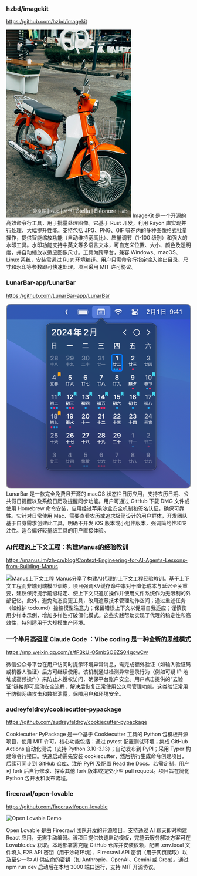 

### hzbd/imagekit
https://github.com/hzbd/imagekit


![ImageKit 水印演示](https://github.com/hzbd/imagekit/raw/master/example/img-out/markus-winkler.png)
ImageKit 是一个开源的高效命令行工具，用于批量处理图像。它基于 Rust 开发，利用 Rayon 库实现并行处理，大幅提升性能。支持包括 JPG、PNG、GIF 等在内的多种图像格式批量操作，提供智能缩放功能（自动维持宽高比）、质量调节（1-100 级别）和强大的水印工具。水印功能支持中英文等多语言文本，可自定义位置、大小、颜色及透明度，并自动缩放以适应图像尺寸。工具为跨平台，兼容 Windows、macOS、Linux 系统，安装需通过 Rust 环境编译。用户只需命令行指定输入输出目录、尺寸和水印等参数即可快速处理。项目采用 MIT 许可协议。



### LunarBar-app/LunarBar
https://github.com/LunarBar-app/LunarBar


![LunarBar](https://github.com/LunarBar-app/LunarBar/raw/main/Screenshots/01.png)  
LunarBar 是一款完全免费且开源的 macOS 状态栏日历应用，支持农历日期、公共假日提醒以及系统日历及提醒同步功能。用户可通过 GitHub 下载 DMG 文件或使用 Homebrew 命令安装，应用经过苹果沙盒安全机制和签名认证，确保可靠性。它针对日常使用 Mac、需要查看农历或追求极简设计的用户群体，开发团队基于自身需求创建此工具，明确不开发 iOS 版本或小组件版本，强调简约性和专注性。适合偏好轻量级工具的用户直接体验。



### AI代理的上下文工程：构建Manus的经验教训
https://manus.im/zh-cn/blog/Context-Engineering-for-AI-Agents-Lessons-from-Building-Manus


![Manus上下文工程](https://d1oupeiobkpcny.cloudfront.net/user_upload_by_module/markdown/310708716691272617/OhdKxGRSXCcuqOvz.png)
Manus分享了构建AI代理的上下文工程经验教训。基于上下文工程而非端到端模型训练，项目强调KV缓存命中率对于降低成本与延迟至关重要，建议保持提示前缀稳定、使上下文只追加操作并使用文件系统作为无限制的外部记忆。此外，避免动态变更工具，改用遮蔽技术管理动作空间；通过重述任务（如维护 todo.md）操控模型注意力；保留错误上下文以促进自我适应；谨慎使用少样本示例，增加多样性打破僵化模式。这些实践帮助实现了代理的稳定性和高效性，特别适用于大规模生产环境。



### 一个半月高强度 Claude Code ：Vibe coding 是一种全新的思维模式
https://mp.weixin.qq.com/s/fP3kU-O5mbSO8ZS04gowCw


微信公众号平台在用户访问时提示环境异常消息，需完成额外验证（如输入验证码或机器人验证）后方可继续使用。该机制通过检测异常登录行为（例如可疑 IP 地址或高频操作）来防止未授权访问，确保平台账户安全。用户点击提供的“去验证”链接即可启动安全流程，解决后恢复正常使用公众号管理功能。这类验证常用于防御网络攻击和数据泄露，保障用户和环境安全。



### audreyfeldroy/cookiecutter-pypackage
https://github.com/audreyfeldroy/cookiecutter-pypackage


Cookiecutter PyPackage 是一个基于 Cookiecutter 工具的 Python 包模板开源项目，使用 MIT 许可。核心功能包括：通过 pytest 配置测试环境；集成 GitHub Actions 自动化测试（支持 Python 3.10-3.13）；自动发布到 PyPI；采用 Typer 构建命令行接口。快速启动需先安装 cookiecutter，然后执行生成命令创建项目，后续可同步到 GitHub 仓库、注册 PyPI 及配置 Read the Docs。若需定制，用户可 fork 后自行修改、探索其他 fork 版本或提交小型 pull request。项目旨在简化 Python 包开发和发布流程。



### firecrawl/open-lovable
https://github.com/firecrawl/open-lovable


![Open Lovable Demo](https://media1.giphy.com/media/v1.Y2lkPTc5MGI3NjExbmZtaHFleGRsMTNlaWNydGdianI4NGQ4dHhyZjB0d2VkcjRyeXBucCZlcD12MV9pbnRlcm5hbF9naWZfYnlfaWQmY3Q9Zw/ZFVLWMa6dVskQX0qu1/giphy.gif)

Open Lovable 是由 Firecrawl 团队开发的开源项目，支持通过 AI 聊天即时构建 React 应用，无需手动编码。该项目提供快速启动模板，完整云服务解决方案可在 Lovable.dev 获取。本地部署需克隆 GitHub 仓库并安装依赖，配置 .env.local 文件填入 E2B API 密钥（用于沙箱环境）、Firecrawl API 密钥（用于网页爬取）以及至少一种 AI 供应商的密钥（如 Anthropic、OpenAI、Gemini 或 Groq）。通过 npm run dev 启动后在本地 3000 端口运行，支持 MIT 开源协议。


